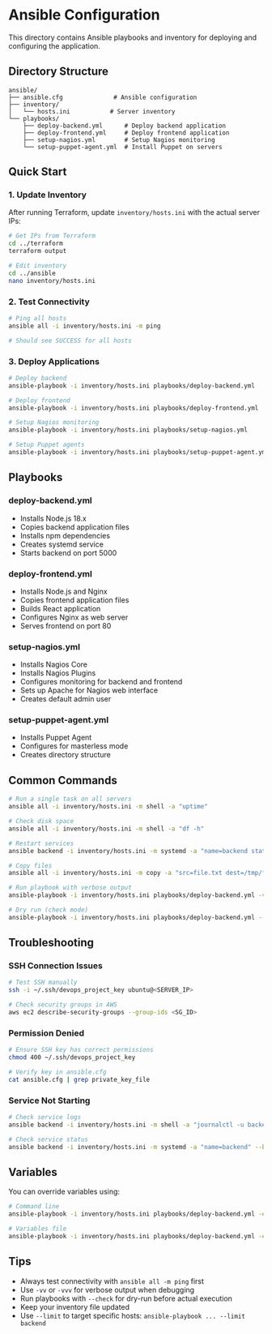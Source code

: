 # Ansible Configuration

This directory contains Ansible playbooks and inventory for deploying and configuring the application.

## Directory Structure

```
ansible/
├── ansible.cfg              # Ansible configuration
├── inventory/
│   └── hosts.ini           # Server inventory
└── playbooks/
    ├── deploy-backend.yml      # Deploy backend application
    ├── deploy-frontend.yml     # Deploy frontend application
    ├── setup-nagios.yml        # Setup Nagios monitoring
    └── setup-puppet-agent.yml  # Install Puppet on servers
```

## Quick Start

### 1. Update Inventory

After running Terraform, update `inventory/hosts.ini` with the actual server IPs:

```bash
# Get IPs from Terraform
cd ../terraform
terraform output

# Edit inventory
cd ../ansible
nano inventory/hosts.ini
```

### 2. Test Connectivity

```bash
# Ping all hosts
ansible all -i inventory/hosts.ini -m ping

# Should see SUCCESS for all hosts
```

### 3. Deploy Applications

```bash
# Deploy backend
ansible-playbook -i inventory/hosts.ini playbooks/deploy-backend.yml

# Deploy frontend
ansible-playbook -i inventory/hosts.ini playbooks/deploy-frontend.yml

# Setup Nagios monitoring
ansible-playbook -i inventory/hosts.ini playbooks/setup-nagios.yml

# Setup Puppet agents
ansible-playbook -i inventory/hosts.ini playbooks/setup-puppet-agent.yml
```

## Playbooks

### deploy-backend.yml
- Installs Node.js 18.x
- Copies backend application files
- Installs npm dependencies
- Creates systemd service
- Starts backend on port 5000

### deploy-frontend.yml
- Installs Node.js and Nginx
- Copies frontend application files
- Builds React application
- Configures Nginx as web server
- Serves frontend on port 80

### setup-nagios.yml
- Installs Nagios Core
- Installs Nagios Plugins
- Configures monitoring for backend and frontend
- Sets up Apache for Nagios web interface
- Creates default admin user

### setup-puppet-agent.yml
- Installs Puppet Agent
- Configures for masterless mode
- Creates directory structure

## Common Commands

```bash
# Run a single task on all servers
ansible all -i inventory/hosts.ini -m shell -a "uptime"

# Check disk space
ansible all -i inventory/hosts.ini -m shell -a "df -h"

# Restart services
ansible backend -i inventory/hosts.ini -m systemd -a "name=backend state=restarted" --become

# Copy files
ansible all -i inventory/hosts.ini -m copy -a "src=file.txt dest=/tmp/file.txt"

# Run playbook with verbose output
ansible-playbook -i inventory/hosts.ini playbooks/deploy-backend.yml -vv

# Dry run (check mode)
ansible-playbook -i inventory/hosts.ini playbooks/deploy-backend.yml --check
```

## Troubleshooting

### SSH Connection Issues

```bash
# Test SSH manually
ssh -i ~/.ssh/devops_project_key ubuntu@<SERVER_IP>

# Check security groups in AWS
aws ec2 describe-security-groups --group-ids <SG_ID>
```

### Permission Denied

```bash
# Ensure SSH key has correct permissions
chmod 400 ~/.ssh/devops_project_key

# Verify key in ansible.cfg
cat ansible.cfg | grep private_key_file
```

### Service Not Starting

```bash
# Check service logs
ansible backend -i inventory/hosts.ini -m shell -a "journalctl -u backend -n 50" --become

# Check service status
ansible backend -i inventory/hosts.ini -m systemd -a "name=backend" --become
```

## Variables

You can override variables using:

```bash
# Command line
ansible-playbook -i inventory/hosts.ini playbooks/deploy-backend.yml -e "app_port=5001"

# Variables file
ansible-playbook -i inventory/hosts.ini playbooks/deploy-backend.yml -e @vars.yml
```

## Tips

- Always test connectivity with `ansible all -m ping` first
- Use `-vv` or `-vvv` for verbose output when debugging
- Run playbooks with `--check` for dry-run before actual execution
- Keep your inventory file updated
- Use `--limit` to target specific hosts: `ansible-playbook ... --limit backend`
